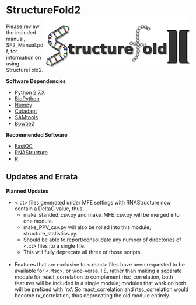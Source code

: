 # StructureFold2 <img src='assets/sf2_logo.png' align='right' width='400px' />

Please review the included manual, SF2_Manual.pdf, for information on using StructureFold2.

**Software Dependencies**
+ [Python 2.7.X](https://www.python.org/)
+ [BioPython](https://biopython.org/)
+ [Numpy](https://numpy.org/)
+ [Cutadapt](https://cutadapt.readthedocs.io/en/stable/)
+ [SAMtools](http://samtools.sourceforge.net/)
+ [Bowtie2](http://bowtie-bio.sourceforge.net/bowtie2/index.shtml)

**Recommended Software**
+ [FastQC](https://www.bioinformatics.babraham.ac.uk/projects/fastqc/)
+ [RNAStructure](https://rna.urmc.rochester.edu/RNAstructure.html)
+ [R](https://www.r-project.org/)

## Updates and Errata

**Planned Updates**
* <.ct> files generated under MFE settings with RNAStructure now contain a DeltaG value, thus...
    * make_standed_csv.py and make_MFE_csv.py will be merged into one module.
    * make_PPV_csv.py will also be rolled into this module; structure_statistics.py.
    * Should be able to report/consolidate any number of directories of <.ct> files ito a single file.
    * This will fully deprecate all three of those scripts.<br><br>
* Features that are exclusive to <.react> files have been requested to be available for <.rtsc>,
or vice-versa. I.E, rather than making a separate module for react_correlation to complement rtsc_correlation,
both features will be included in a single module; modules that work on both will be prefixed with 'rx'. So react_correlation and rtsc_correlation
would become rx_correlation, thus deprecating the old module entirely.

